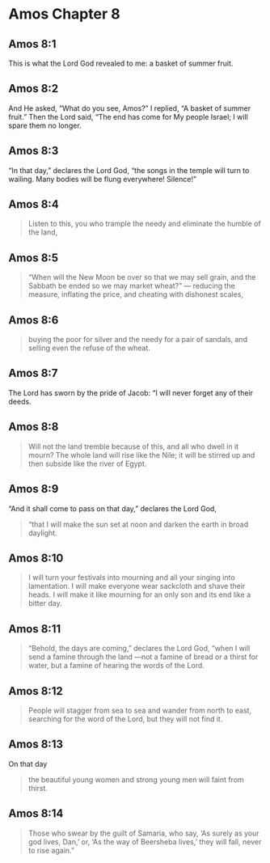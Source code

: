 # Amos Chapter 8

## Amos 8:1

This is what the Lord God revealed to me: a basket of summer fruit.

## Amos 8:2

And He asked, “What do you see, Amos?” I replied, “A basket of summer fruit.” Then the Lord said, “The end has come for My people Israel; I will spare them no longer.

## Amos 8:3

“In that day,” declares the Lord God, “the songs in the temple will turn to wailing. Many bodies will be flung everywhere! Silence!”

## Amos 8:4

> Listen to this, you who trample the needy and eliminate the humble of the land,

## Amos 8:5

> “When will the New Moon be over so that we may sell grain,
> and the Sabbath be ended so we may market wheat?”
> — reducing the measure, inflating the price,
> and cheating with dishonest scales,

## Amos 8:6

> buying the poor for silver
> and the needy for a pair of sandals,
> and selling even the refuse of the wheat.

## Amos 8:7

The Lord has sworn by the pride of Jacob:
“I will never forget any of their deeds.

## Amos 8:8

> Will not the land tremble because of this,
> and all who dwell in it mourn?
> The whole land will rise like the Nile;
> it will be stirred up
> and then subside like the river of Egypt.

## Amos 8:9

“And it shall come to pass on that day,” declares the Lord God,

> “that I will make the sun set at noon
> and darken the earth in broad daylight.

## Amos 8:10

> I will turn your festivals into mourning
> and all your singing into lamentation.
> I will make everyone wear sackcloth and shave their heads.
> I will make it like mourning for an only son
> and its end like a bitter day.

## Amos 8:11

> “Behold, the days are coming,” declares the Lord God,
> “when I will send a famine through the land
> —not a famine of bread or a thirst for water,
> but a famine of hearing the words of the Lord.

## Amos 8:12

> People will stagger from sea to sea
> and wander from north to east,
> searching for the word of the Lord,
> but they will not find it.

## Amos 8:13

On that day

> the beautiful young women
> and strong young men will faint from thirst.

## Amos 8:14

> Those who swear by the guilt of Samaria,
> who say, ‘As surely as your god lives, Dan,’
> or, ‘As the way of Beersheba lives,’
> they will fall, never to rise again.”
